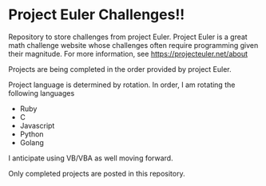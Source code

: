 # Project Euler Challenges!!

Repository to store challenges from project Euler.  Project Euler is a great math challenge website whose challenges often require programming given their magnitude. For more information, see https://projecteuler.net/about

Projects are being completed in the order provided by project Euler.

Project language is determined by rotation.  In order, I am rotating the following languages

* Ruby
* C
* Javascript
* Python
* Golang

I anticipate using VB/VBA as well moving forward.

Only completed projects are posted in this repository.
